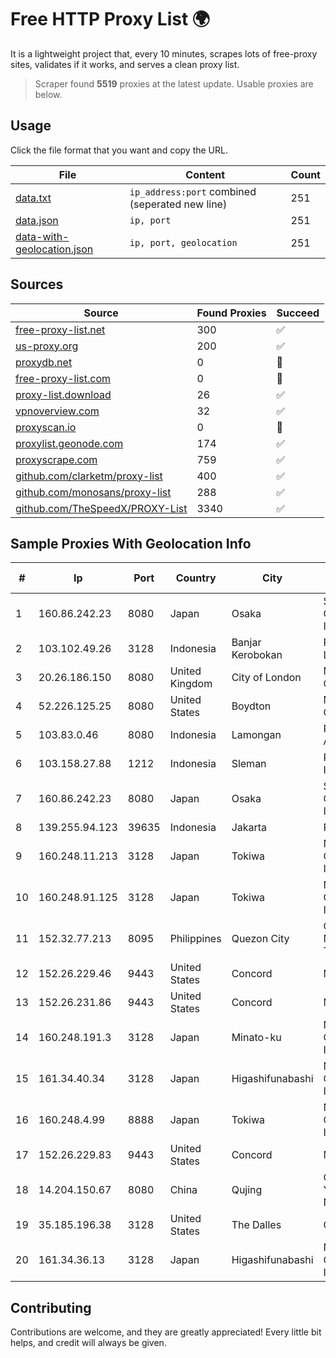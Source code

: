 
# Free HTTP Proxy List 🌍

It is a lightweight project that, every 10 minutes, scrapes lots of free-proxy sites, validates if it works, and serves a clean proxy list.


> Scraper found **5519** proxies at the latest update. Usable proxies are below.

## Usage

Click the file format that you want and copy the URL.


|File|Content|Count|
|----|-------|-----|
|[data.txt](https://raw.githubusercontent.com/themiralay/Proxy-List-World/master/data.txt)|`ip_address:port` combined (seperated new line)|251|
|[data.json](https://raw.githubusercontent.com/themiralay/Proxy-List-World/master/data.json)|`ip, port`|251|
|[data-with-geolocation.json](https://raw.githubusercontent.com/themiralay/Proxy-List-World/master/data-with-geolocation.json)|`ip, port, geolocation`|251|

## Sources

|Source|Found Proxies|Succeed|
|------|-------------|-------|
|[free-proxy-list.net](https://free-proxy-list.net)|300|✅|
|[us-proxy.org](https://www.us-proxy.org)|200|✅|
|[proxydb.net](http://proxydb.net)|0|🚫|
|[free-proxy-list.com](https://free-proxy-list.com/?page=&port=&type%5B%5D=http&type%5B%5D=https&up_time=0&search=Search)|0|🚫|
|[proxy-list.download](https://www.proxy-list.download/HTTP)|26|✅|
|[vpnoverview.com](https://vpnoverview.com/privacy/anonymous-browsing/free-proxy-servers)|32|✅|
|[proxyscan.io](https://www.proxyscan.io)|0|🚫|
|[proxylist.geonode.com](https://proxylist.geonode.com/api/proxy-list?limit=300&page=1&sort_by=lastChecked&sort_type=desc&protocols=http,https)|174|✅|
|[proxyscrape.com](https://api.proxyscrape.com/v2/?request=displayproxies&protocol=http&timeout=10000&country=all&ssl=all&anonymity=all)|759|✅|
|[github.com/clarketm/proxy-list](https://raw.githubusercontent.com/clarketm/proxy-list/master/proxy-list-raw.txt)|400|✅|
|[github.com/monosans/proxy-list](https://raw.githubusercontent.com/monosans/proxy-list/main/proxies/http.txt)|288|✅|
|[github.com/TheSpeedX/PROXY-List](https://raw.githubusercontent.com/TheSpeedX/PROXY-List/master/http.txt)|3340|✅|


## Sample Proxies With Geolocation Info

|#|Ip|Port|Country|City|Internet Service Provider|
|-|--|----|-------|----|-------------------------|
|1|160.86.242.23|8080|Japan|Osaka|Sony Network Communications Inc|
|2|103.102.49.26|3128|Indonesia|Banjar Kerobokan|PT Aplikanusa Lintasarta|
|3|20.26.186.150|8080|United Kingdom|City of London|Microsoft Corporation|
|4|52.226.125.25|8080|United States|Boydton|Microsoft Corporation|
|5|103.83.0.46|8080|Indonesia|Lamongan|PT Kia Integrasi Akses|
|6|103.158.27.88|1212|Indonesia|Sleman|PT Madina Solusi Indonesia|
|7|160.86.242.23|8080|Japan|Osaka|Sony Network Communications Inc|
|8|139.255.94.123|39635|Indonesia|Jakarta|PT. LINKNET|
|9|160.248.11.213|3128|Japan|Tokiwa|NTT PC Communications, Inc.|
|10|160.248.91.125|3128|Japan|Tokiwa|NTT PC Communications, Inc.|
|11|152.32.77.213|8095|Philippines|Quezon City|ComClark Network & Technology Corp|
|12|152.26.229.46|9443|United States|Concord|MCNC|
|13|152.26.231.86|9443|United States|Concord|MCNC|
|14|160.248.191.3|3128|Japan|Minato-ku|NTT PC Communications, Inc.|
|15|161.34.40.34|3128|Japan|Higashifunabashi|NTT PC Communications, Inc.|
|16|160.248.4.99|8888|Japan|Tokiwa|NTT PC Communications, Inc.|
|17|152.26.229.83|9443|United States|Concord|MCNC|
|18|14.204.150.67|8080|China|Qujing|China Unicom Yunnan Province Network|
|19|35.185.196.38|3128|United States|The Dalles|Google LLC|
|20|161.34.36.13|3128|Japan|Higashifunabashi|NTT PC Communications, Inc.|



## Contributing

Contributions are welcome, and they are greatly appreciated! Every
little bit helps, and credit will always be given.

